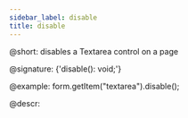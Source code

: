```yaml
---
sidebar_label: disable
title: disable
---          
```


@short: disables a Textarea control on a page

@signature: {'disable(): void;'}

@example:
form.getItem("textarea").disable();


@descr:
